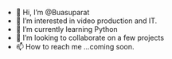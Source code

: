 - 👋 Hi, I’m @Buasuparat
- 👀 I’m interested in video production and IT.
- 🌱 I’m currently learning Python
- 💞️ I’m looking to collaborate on a few projects
- 📫 How to reach me ...coming soon.

<!---
Buasuparat/Buasuparat is a ✨ special ✨ repository because its `README.md` (this file) appears on your GitHub profile.
You can click the Preview link to take a look at your changes.
--->
